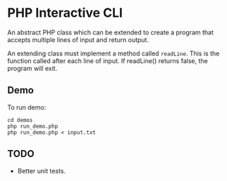 PHP Interactive CLI
===================

An abstract PHP class which can be extended to create a program that accepts multiple lines of input and return output.

An extending class must implement a method called `readLine`. This is the function called after each line of input.
If readLine() returns false, the program will exit.

Demo
----

To run demo:

	cd demos
	php run_demo.php
	php run_demo.php < input.txt


TODO
----

- Better unit tests.
